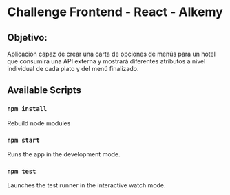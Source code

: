 # Challenge Frontend - React - Alkemy
## Objetivo:<br>

Aplicación capaz de crear una carta de opciones de menús para un hotel que consumirá una
API externa y mostrará diferentes atributos a nivel individual de cada plato y del menú finalizado.
## Available Scripts

### `npm install`

Rebuild node modules

### `npm start`

Runs the app in the development mode.

### `npm test`

Launches the test runner in the interactive watch mode.